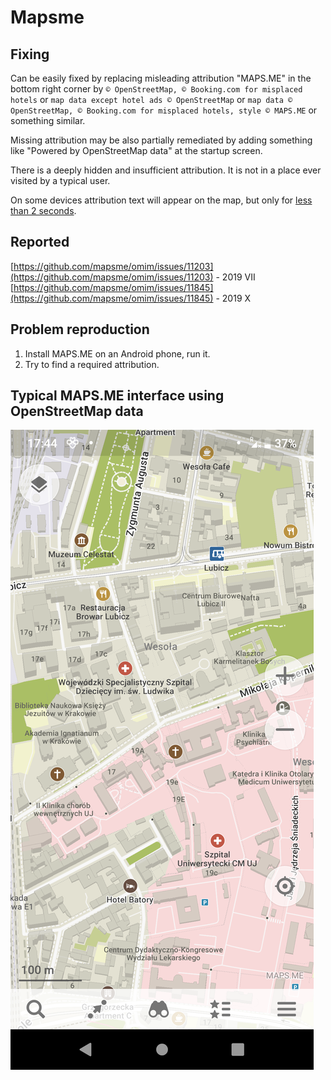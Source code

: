 # Mapsme

## Fixing
Can be easily fixed by replacing misleading attribution "MAPS.ME" in the bottom right corner by `© OpenStreetMap, © Booking.com for misplaced hotels` or `map data except hotel ads © OpenStreetMap` or `map data © OpenStreetMap, © Booking.com for misplaced hotels, style © MAPS.ME` or something similar.

Missing attribution may be also partially remediated by adding something like "Powered by OpenStreetMap data" at the startup screen.

There is a deeply hidden and insufficient attribution. It is not in a place ever visited by a typical user.

On some devices attribution text will appear on the map, but only for [less than 2 seconds](attribution_flash.gif).

## Reported

[https://github.com/mapsme/omim/issues/11203](https://github.com/mapsme/omim/issues/11203) - 2019 VII
[https://github.com/mapsme/omim/issues/11845](https://github.com/mapsme/omim/issues/11845) - 2019 X

## Problem reproduction

1. Install MAPS.ME on an Android phone, run it.
2. Try to find a required attribution.

## Typical MAPS.ME interface using OpenStreetMap data

![MAPS.ME_application_missing_attribution_misleading_one_present_screenshot_2019-09-09-17-44-05.png](MAPS.ME_application_missing_attribution_misleading_one_present_screenshot_2019-09-09-17-44-05.png)
